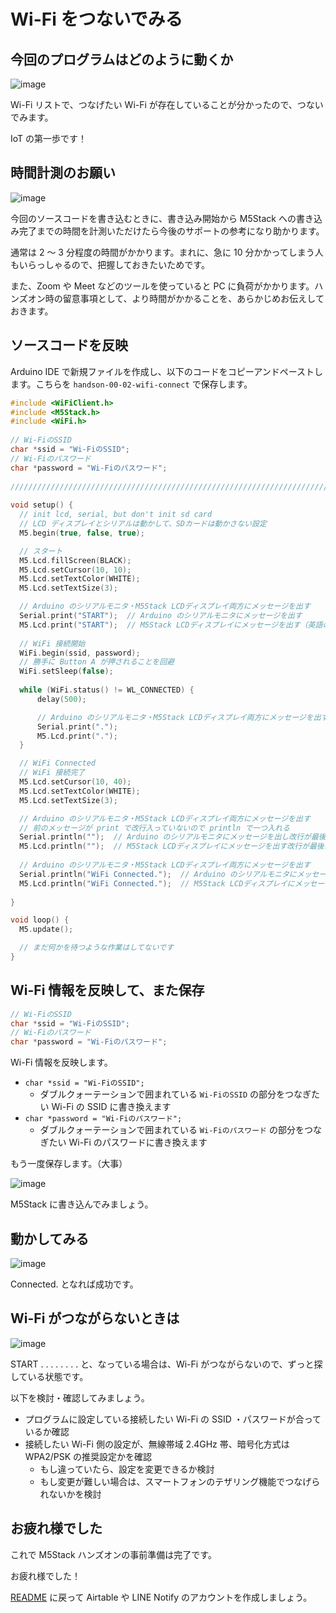 # Wi-Fi をつないでみる

## 今回のプログラムはどのように動くか

![image](https://i.gyazo.com/255d8e3093f898093f0f8000b06b9182.png)

Wi-Fi リストで、つなげたい Wi-Fi が存在していることが分かったので、つないでみます。

IoT の第一歩です！

## 時間計測のお願い

![image](https://i.gyazo.com/15bc43b10c6dfd25d596f1b73cd56141.png)

今回のソースコードを書き込むときに、書き込み開始から M5Stack への書き込み完了までの時間を計測いただけたら今後のサポートの参考になり助かります。

通常は 2 ～ 3 分程度の時間がかかります。まれに、急に 10 分かかってしまう人もいらっしゃるので、把握しておきたいためです。

また、Zoom や Meet などのツールを使っていると PC に負荷がかかります。ハンズオン時の留意事項として、より時間がかかることを、あらかじめお伝えしておきます。

## ソースコードを反映

Arduino IDE で新規ファイルを作成し、以下のコードをコピーアンドペーストします。こちらを `handson-00-02-wifi-connect` で保存します。

```c
#include <WiFiClient.h>
#include <M5Stack.h>
#include <WiFi.h>
 
// Wi-FiのSSID
char *ssid = "Wi-FiのSSID";
// Wi-Fiのパスワード
char *password = "Wi-Fiのパスワード";
 
////////////////////////////////////////////////////////////////////////////////
   
void setup() {
  // init lcd, serial, but don't init sd card
  // LCD ディスプレイとシリアルは動かして、SDカードは動かさない設定
  M5.begin(true, false, true);

  // スタート
  M5.Lcd.fillScreen(BLACK);
  M5.Lcd.setCursor(10, 10);
  M5.Lcd.setTextColor(WHITE);
  M5.Lcd.setTextSize(3);

  // Arduino のシリアルモニタ・M5Stack LCDディスプレイ両方にメッセージを出す
  Serial.print("START");  // Arduino のシリアルモニタにメッセージを出す
  M5.Lcd.print("START");  // M5Stack LCDディスプレイにメッセージを出す（英語のみ）
    
  // WiFi 接続開始
  WiFi.begin(ssid, password);
  // 勝手に Button A が押されることを回避
  WiFi.setSleep(false);
  
  while (WiFi.status() != WL_CONNECTED) {
      delay(500);

      // Arduino のシリアルモニタ・M5Stack LCDディスプレイ両方にメッセージを出す
      Serial.print(".");
      M5.Lcd.print(".");
  }

  // WiFi Connected
  // WiFi 接続完了
  M5.Lcd.setCursor(10, 40);
  M5.Lcd.setTextColor(WHITE);
  M5.Lcd.setTextSize(3);

  // Arduino のシリアルモニタ・M5Stack LCDディスプレイ両方にメッセージを出す
  // 前のメッセージが print で改行入っていないので println で一つ入れる
  Serial.println("");  // Arduino のシリアルモニタにメッセージを出し改行が最後に入る
  M5.Lcd.println("");  // M5Stack LCDディスプレイにメッセージを出す改行が最後に入る（英語のみ） 
  
  // Arduino のシリアルモニタ・M5Stack LCDディスプレイ両方にメッセージを出す
  Serial.println("WiFi Connected.");  // Arduino のシリアルモニタにメッセージを出す
  M5.Lcd.println("WiFi Connected.");  // M5Stack LCDディスプレイにメッセージを出す（英語のみ）
  
}

void loop() {
  M5.update();

  // まだ何かを待つような作業はしてないです
}
```

## Wi-Fi 情報を反映して、また保存

```c
// Wi-FiのSSID
char *ssid = "Wi-FiのSSID";
// Wi-Fiのパスワード
char *password = "Wi-Fiのパスワード";
```

Wi-Fi 情報を反映します。

- `char *ssid = "Wi-FiのSSID";`
  - ダブルクォーテーションで囲まれている `Wi-FiのSSID` の部分をつなぎたい Wi-Fi の SSID に書き換えます
- `char *password = "Wi-Fiのパスワード";`
  - ダブルクォーテーションで囲まれている `Wi-Fiのパスワード` の部分をつなぎたい Wi-Fi のパスワードに書き換えます

もう一度保存します。（大事）

![image](https://i.gyazo.com/45b0fd6ce672dc9a0055d45aa290e235.png)

M5Stack に書き込んでみましょう。

## 動かしてみる

![image](https://i.gyazo.com/c272c1e6a5ba0025120ba324e25b10b3.jpg)

Connected. となれば成功です。

## Wi-Fi がつながらないときは

![image](https://i.gyazo.com/77ff933c65a4b9473b00fcc03ac33466.jpg)

START . . . . . . . . と、なっている場合は、Wi-Fi がつながらないので、ずっと探している状態です。

以下を検討・確認してみましょう。

- プログラムに設定している接続したい Wi-Fi の SSID ・パスワードが合っているか確認
- 接続したい Wi-Fi 側の設定が、無線帯域 2.4GHz 帯、暗号化方式は WPA2/PSK の推奨設定かを確認
  - もし違っていたら、設定を変更できるか検討
  - もし変更が難しい場合は、スマートフォンのテザリング機能でつなげられないかを検討

## お疲れ様でした

これで M5Stack ハンズオンの事前準備は完了です。

お疲れ様でした！

[README](../README.md) に戻って Airtable や LINE Notify のアカウントを作成しましょう。